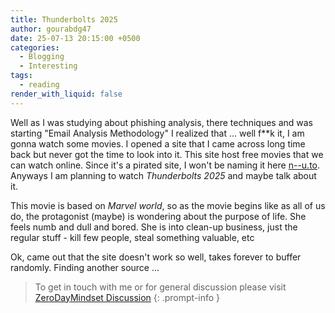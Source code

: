 ```yaml
---
title: Thunderbolts 2025
author: gourabdg47
date: 25-07-13 20:15:00 +0500
categories:
  - Blogging
  - Interesting
tags:
  - reading
render_with_liquid: false
---
```


Well as I was studying about phishing analysis, there techniques and was starting "Email Analysis Methodology" I realized that ... well f**k it, I am gonna watch some movies. I opened a site that I came across long time back but never got the time to look into it. This site host free movies that we can watch online. Since it's a pirated site, I won't be naming it here [n--u.to](https://www.reddit.com/media?url=https://preview.redd.it/qnjwm6dgvlq91.jpg?width%3D1080%26crop%3Dsmart%26auto%3Dwebp%26s%3Dc6013a7e3f87a9292de3cb667fa3f328fdac2757). 
Anyways I am planning to watch *Thunderbolts 2025* and maybe talk about it. 

This movie is based on _Marvel world_, so as the movie begins like as all of us do, the protagonist (maybe) is wondering about the purpose of life. She feels numb and dull and bored. She is into clean-up business, just the regular stuff - kill few people, steal something valuable, etc 

Ok, came out that the site doesn't work so well, takes forever to buffer randomly. Finding another source ...


> To get in touch with me or for general discussion please visit [ZeroDayMindset Discussion](https://github.com/orgs/X3N0-G0D/discussions/1) 
{: .prompt-info }

